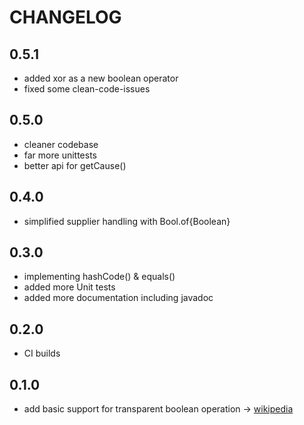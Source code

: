 # CHANGELOG

## 0.5.1

-   added xor as a new boolean operator
-   fixed some clean-code-issues
## 0.5.0

-   cleaner codebase
-   far more unittests
-   better api for getCause()
## 0.4.0

-   simplified supplier handling with Bool.of{Boolean}
## 0.3.0

-   implementing hashCode() & equals()
-   added more Unit tests
-   added more documentation including javadoc
## 0.2.0

-   CI builds
## 0.1.0

-   add basic support for transparent boolean operation -> [wikipedia](https://en.wikipedia.org/wiki/Boolean_algebra)
